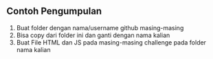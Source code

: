 ## Contoh Pengumpulan
1. Buat folder dengan nama/username github masing-masing
2. Bisa copy dari folder ini dan ganti dengan nama kalian
3. Buat File HTML dan JS pada masing-masing challenge pada folder nama kalian
